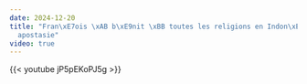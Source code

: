 ```yaml
---
date: 2024-12-20
title: "Fran\xE7ois \xAB b\xE9nit \xBB toutes les religions en Indon\xE9sie : l\u2019\
  apostasie"
video: true
---
```



{{< youtube jP5pEKoPJ5g >}}
